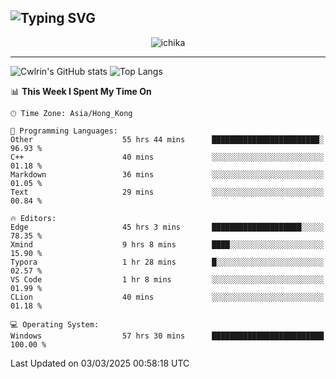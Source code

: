 ![Typing SVG](https://readme-typing-svg.demolab.com?font=Jost&size=24&pause=1000&color=7799EE&vCenter=true&multiline=true&random=false&width=435&height=100&lines=Hi+there;I'm+Sakurakouji+Nanaha;You+can+also+tell+me+Cwlrin%E2%98%86)
---
<p align="center">
  <img src="https://dlink.host/1drv/aHR0cHM6Ly8xZHJ2Lm1zL2kvYy9iZGU1MWU2MjVlZjhmY2M1L0VZa0hZVThWUnJGSHRIWVUxT1JwbVFjQllOU2t6cVNTVER0TXliYkNqOExhY1E_ZT10UUtFSkw.png" alt="ichika" border="0" />
</p>

---
![Cwlrin's GitHub stats](https://github-readme-stats.vercel.app/api?username=cwlrin&show_icons=true&theme=buefy)
![Top Langs](https://github-readme-stats.vercel.app/api/top-langs/?username=cwlrin&layout=compact&hide=html,css)

<!--START_SECTION:waka-->
📊 **This Week I Spent My Time On** 

```text
🕑︎ Time Zone: Asia/Hong_Kong

💬 Programming Languages: 
Other                    55 hrs 44 mins      ████████████████████████░   96.93 % 
C++                      40 mins             ░░░░░░░░░░░░░░░░░░░░░░░░░   01.18 % 
Markdown                 36 mins             ░░░░░░░░░░░░░░░░░░░░░░░░░   01.05 % 
Text                     29 mins             ░░░░░░░░░░░░░░░░░░░░░░░░░   00.84 % 

🔥 Editors: 
Edge                     45 hrs 3 mins       ████████████████████░░░░░   78.35 % 
Xmind                    9 hrs 8 mins        ████░░░░░░░░░░░░░░░░░░░░░   15.90 % 
Typora                   1 hr 28 mins        █░░░░░░░░░░░░░░░░░░░░░░░░   02.57 % 
VS Code                  1 hr 8 mins         ░░░░░░░░░░░░░░░░░░░░░░░░░   01.99 % 
CLion                    40 mins             ░░░░░░░░░░░░░░░░░░░░░░░░░   01.18 % 

💻 Operating System: 
Windows                  57 hrs 30 mins      █████████████████████████   100.00 % 
```


 Last Updated on 03/03/2025 00:58:18 UTC
<!--END_SECTION:waka-->
